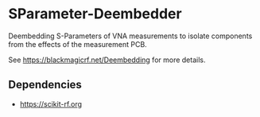 SParameter-Deembedder
=====================

Deembedding S-Parameters of VNA measurements to isolate components from the effects of the measurement PCB.

See https://blackmagicrf.net/Deembedding for more details.

## Dependencies
* https://scikit-rf.org

